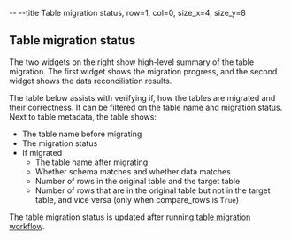 -- --title Table migration status, row=1, col=0, size_x=4, size_y=8

## Table migration status

The two widgets on the right show high-level summary of the table migration. The first widget shows the migration
progress, and the second widget shows the data reconciliation results.


The table below assists with verifying if, how the tables are migrated and their correctness. It can be filtered on the
table name and migration status. Next to table metadata, the table shows:
- The table name before migrating
- The migration status
- If migrated
  - The table name after migrating
  - Whether schema matches and whether data matches
  - Number of rows in the original table and the target table
  - Number of rows that are in the original table but not in the target table, and vice versa (only when compare_rows is `True`)

The table migration status is updated after running [table migration workflow](https://github.com/databrickslabs/ucx/blob/main/README.md#table-migration-workflow).
